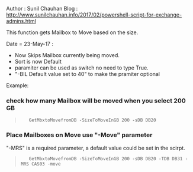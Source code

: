 Author : Sunil Chauhan
Blog : http://www.sunilchauhan.info/2017/02/powershell-script-for-exchange-admins.html

This function gets Mailbox to Move based on the size.
 
Date = 23-May-17 : 
 * Now Skips Mailbox currently being moved.
 * Sort is now Default
 * paramiter can be used as switch no need to type True.
 * "-BIL Default value set to 40" to make the pramiter optional

Example:
###        check how many Mailbox will be moved when you select 200 GB
>        GetMbxtoMovefromDB -SizeToMoveInGB 200 -sDB DB20
###        Place Mailboxes on Move use "-Move" parameter
"-MRS" is a required parameter, a default value could be set in the scirpt.
>        GetMbxtoMovefromDB -SizeToMoveInGB 200 -sDB DB20 -TDB DB31 -MRS CAS03 -move
